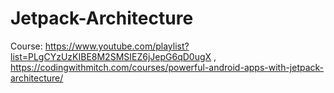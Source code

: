 # Jetpack-Architecture
Course: https://www.youtube.com/playlist?list=PLgCYzUzKIBE8M2SMSIEZ6jJepG6qD0ugX , https://codingwithmitch.com/courses/powerful-android-apps-with-jetpack-architecture/

